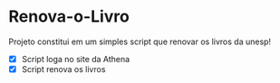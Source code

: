 # Renova-o-Livro

Projeto constitui em um simples script que renovar os livros da unesp!

- [x] Script loga no site da Athena
- [x] Script renova os livros
